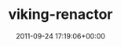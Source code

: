 ---
title:		"viking-renactor"
type:		"upload"
description:		"TBC"
date:		"2011-09-24 17:19:06+00:00"
album:		"people"
filename:		"viking-renactor.md"
series:		""
cl_public_id:		"people/viking-renactor"
cl_version:		1497005597
format:		"tiff"
bytes:		7160664
width:		2174
height:		1440
exposure_mode:		"Manual"
program:		"Manual"
aperture:		"9.0"
focal_length:		"27.0 mm"
iso:		"8000"
shutter_speed:		"1/8000"
metering:		"Center-weighted average"
flash:		"Off, Did not fire"
white_balance:		"Custom"
colour_temp:		"5600"
has_crop:		"false"
orientation:		"Horizontal (normal)"
camera_model:		"NIKON D7000"
lens_info:		"18-200mm f/3.5-5.6"
artist:		"Matt Finucane"
x_resolution:		"300"
y_resolution:		"300"
---